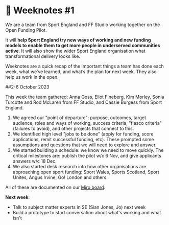 # 📝 Weeknotes #1

We are a team from Sport England and FF Studio working together on the Open Funding Pilot. 

It will **help Sport England try new ways of working and new funding models to enable them to get more people in underserved communities active**. It will also show the wider Sport England organisation what transformational delivery looks like.

Weeknotes are a quick recap of the important things a team has done each week, what we’ve learned, and what’s the plan for next week. They also help us work in the open.


##2-6 October 2023

This week the team gathered: Anna Goss, Eliot Fineberg, Kim Morley, Sonia Turcotte and Rod McLaren from FF Studio, and Cassie Burgess from Sport England.

1. We agreed our "point of departure": purpose, outcomes, target audience, roles and ways of working, success criteria, "fiasco criteria" (failures to avoid), and other projects that connect to this.
1. We identified high level "jobs to be done" (apply for funding, score applications, remit successful funding, etc). These prompted some assumptions and questions that we will need to explore and answer.
1. We started building a schedule: we know we need to move quickly. The critical milestones are: publish the pilot w/c 6 Nov, and give applicants answers w/c 18 Dec.
1. We also started desk research into how other organisations are approaching open sport funding: Sport Wales, Sports Scotland, Sport Unites, Angus Irvine, Go! London and others.

All of these are documented on our [Miro board](https://miro.com/app/board/uXjVNfn2G4I=/).

**Next week**: 

* Talk to subject matter experts in SE (Sian Jones, Jo) next week
* Build a prototype to start conversation about what's working and what isn't

